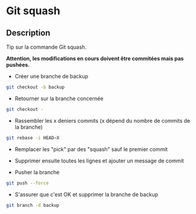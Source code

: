 # Git squash

## Description
Tip sur la commande Git squash.

**Attention, les modifications en cours doivent être commitées mais pas pushées.**

- Créer une branche de backup
```bash
git checkout -b backup
```

- Retourner sur la branche concernée
```bash
git checkout -
```

- Rassembler les x deniers commits (x dépend  du nombre de commits de la branche)
```bash
git rebase -i HEAD~X
```

- Remplacer les "pick" par des "squash" sauf le premier commit

- Supprimer ensuite toutes les lignes et ajouter un message de commit

- Pusher la branche
```bash
git push --force
```

- S'assurer que c'est OK et supprimer la branche de backup
```bash
git branch -d backup
```
